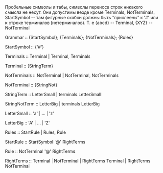 Пробельные символы и табы, символы переноса строк  никакого смысла не несут.
Они допустимы везде кроме Terminals, NotTerminals, StartSymbol -- там фигурные скобки должны быть "приклеены"
к '#' или к строке терминалов (нетерминалов). Т. е {abcd} -- Terminal, {XYZ} -- NotTerminal


Grammar :: {StartSymbol}; {Terminals}; {NotTerminals}; {Rules}

StartSymbol :: {'#'}

Terminals :: Terminal | Terminal, Terminals

Terminal :: {StringTerm}

NotTerminals :: NotTerminal | NotTerminal, NotTerminals

NotTerminal :: {StringNot}

StringTerm :: LetterSmall  | terminals LetterSmall 

StringNotTerm ::  LetterBig  | terminals LetterBig

LetterSmall :: 'a' | ... | 'z' 

LetterBig :: 'A' | ... | 'Z'

Rules :: StartRule | Rules, Rule

StartRule :: StartSymbol '@' RightTerms

Rule :: NotTerminal '@' RightTerms

RightTerms :: Terminal | NotTerminal | RightTerms Terminal | RightTerms NotTerminal
